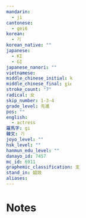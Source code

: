 ```yaml
---
mandarin:
  - jì
cantonese:
  - gei6
korean:
  - 기
korean_native: ""
japanese:
  - KI
  - GI
japanese_nanori: ""
vietnamese:
middle_chinese_initial: k
middle_chinese_final: ɣiᴇ
stroke_count: "7"
radical: 女
skip_number: 1-3-4
grade_level: 先進
pos: ""
english:
  - actress
羅馬字: gi
韓文: 기
joyo_level: ""
hsk_level: ""
hanmun_edu_level: ""
danayo_id: 7457
mc_id: 6911
graphemic_classification: 支
stand_in: 娼妓
aliases:
---
```


# Notes
